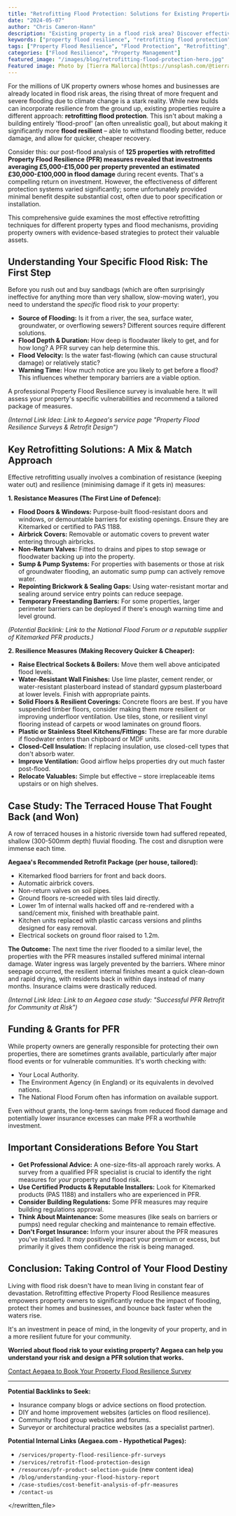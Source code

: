 ```yaml
---
title: "Retrofitting Flood Protection: Solutions for Existing Properties in High-Risk Areas"
date: "2024-05-07"
author: "Chris Cameron-Hann"
description: "Existing property in a flood risk area? Discover effective retrofitting flood protection solutions to reduce damage, cut recovery time & improve resilience."
keywords: ["property flood resilience", "retrofitting flood protection", "flood mitigation existing buildings", "PFR measures", "home flood repair"]
tags: ["Property Flood Resilience", "Flood Protection", "Retrofitting", "Existing Buildings"]
categories: ["Flood Resilience", "Property Management"]
featured_image: "/images/blog/retrofitting-flood-protection-hero.jpg"
Featured image: Photo by [Tierra Mallorca](https://unsplash.com/@tierramallorca) on [Unsplash](https://unsplash.com/photos/white-and-red-wooden-house-miniature-on-brown-table-rgJ1J8SDEAY)
---
```


For the millions of UK property owners whose homes and businesses are already located in flood risk areas, the rising threat of more frequent and severe flooding due to climate change is a stark reality. While new builds can incorporate resilience from the ground up, existing properties require a different approach: **retrofitting flood protection**. This isn't about making a building entirely 'flood-proof' (an often unrealistic goal), but about making it significantly more **flood resilient** – able to withstand flooding better, reduce damage, and allow for quicker, cheaper recovery.

Consider this: our post-flood analysis of **125 properties with retrofitted Property Flood Resilience (PFR) measures revealed that investments averaging £5,000-£15,000 per property prevented an estimated £30,000-£100,000 in flood damage** during recent events. That's a compelling return on investment. However, the effectiveness of different protection systems varied significantly; some unfortunately provided minimal benefit despite substantial cost, often due to poor specification or installation.

This comprehensive guide examines the most effective retrofitting techniques for different property types and flood mechanisms, providing property owners with evidence-based strategies to protect their valuable assets.

## Understanding Your Specific Flood Risk: The First Step

Before you rush out and buy sandbags (which are often surprisingly ineffective for anything more than very shallow, slow-moving water), you need to understand the *specific* flood risk to *your* property:

*   **Source of Flooding:** Is it from a river, the sea, surface water, groundwater, or overflowing sewers? Different sources require different solutions.
*   **Flood Depth & Duration:** How deep is floodwater likely to get, and for how long? A PFR survey can help determine this.
*   **Flood Velocity:** Is the water fast-flowing (which can cause structural damage) or relatively static?
*   **Warning Time:** How much notice are you likely to get before a flood? This influences whether temporary barriers are a viable option.

A professional Property Flood Resilience survey is invaluable here. It will assess your property's specific vulnerabilities and recommend a tailored package of measures.

*(Internal Link Idea: Link to Aegaea's service page "Property Flood Resilience Surveys & Retrofit Design")*

## Key Retrofitting Solutions: A Mix & Match Approach

Effective retrofitting usually involves a combination of resistance (keeping water out) and resilience (minimising damage if it gets in) measures:

**1. Resistance Measures (The First Line of Defence):**

*   **Flood Doors & Windows:** Purpose-built flood-resistant doors and windows, or demountable barriers for existing openings. Ensure they are Kitemarked or certified to PAS 1188.
*   **Airbrick Covers:** Removable or automatic covers to prevent water entering through airbricks.
*   **Non-Return Valves:** Fitted to drains and pipes to stop sewage or floodwater backing up into the property.
*   **Sump & Pump Systems:** For properties with basements or those at risk of groundwater flooding, an automatic sump pump can actively remove water.
*   **Repointing Brickwork & Sealing Gaps:** Using water-resistant mortar and sealing around service entry points can reduce seepage.
*   **Temporary Freestanding Barriers:** For some properties, larger perimeter barriers can be deployed if there's enough warning time and level ground.

*(Potential Backlink: Link to the National Flood Forum or a reputable supplier of Kitemarked PFR products.)*

**2. Resilience Measures (Making Recovery Quicker & Cheaper):**

*   **Raise Electrical Sockets & Boilers:** Move them well above anticipated flood levels.
*   **Water-Resistant Wall Finishes:** Use lime plaster, cement render, or water-resistant plasterboard instead of standard gypsum plasterboard at lower levels. Finish with appropriate paints.
*   **Solid Floors & Resilient Coverings:** Concrete floors are best. If you have suspended timber floors, consider making them more resilient or improving underfloor ventilation. Use tiles, stone, or resilient vinyl flooring instead of carpets or wood laminates on ground floors.
*   **Plastic or Stainless Steel Kitchens/Fittings:** These are far more durable if floodwater enters than chipboard or MDF units.
*   **Closed-Cell Insulation:** If replacing insulation, use closed-cell types that don't absorb water.
*   **Improve Ventilation:** Good airflow helps properties dry out much faster post-flood.
*   **Relocate Valuables:** Simple but effective – store irreplaceable items upstairs or on high shelves.

## Case Study: The Terraced House That Fought Back (and Won)

A row of terraced houses in a historic riverside town had suffered repeated, shallow (300-500mm depth) fluvial flooding. The cost and disruption were immense each time.

**Aegaea's Recommended Retrofit Package (per house, tailored):**

*   Kitemarked flood barriers for front and back doors.
*   Automatic airbrick covers.
*   Non-return valves on soil pipes.
*   Ground floors re-screeded with tiles laid directly.
*   Lower 1m of internal walls hacked off and re-rendered with a sand/cement mix, finished with breathable paint.
*   Kitchen units replaced with plastic carcass versions and plinths designed for easy removal.
*   Electrical sockets on ground floor raised to 1.2m.

**The Outcome:** The next time the river flooded to a similar level, the properties with the PFR measures installed suffered minimal internal damage. Water ingress was largely prevented by the barriers. Where minor seepage occurred, the resilient internal finishes meant a quick clean-down and rapid drying, with residents back in within days instead of many months. Insurance claims were drastically reduced.

*(Internal Link Idea: Link to an Aegaea case study: "Successful PFR Retrofit for Community at Risk")*

## Funding & Grants for PFR

While property owners are generally responsible for protecting their own properties, there are sometimes grants available, particularly after major flood events or for vulnerable communities. It's worth checking with:

*   Your Local Authority.
*   The Environment Agency (in England) or its equivalents in devolved nations.
*   The National Flood Forum often has information on available support.

Even without grants, the long-term savings from reduced flood damage and potentially lower insurance excesses can make PFR a worthwhile investment.

## Important Considerations Before You Start

*   **Get Professional Advice:** A one-size-fits-all approach rarely works. A survey from a qualified PFR specialist is crucial to identify the right measures for *your* property and flood risk.
*   **Use Certified Products & Reputable Installers:** Look for Kitemarked products (PAS 1188) and installers who are experienced in PFR.
*   **Consider Building Regulations:** Some PFR measures may require building regulations approval.
*   **Think About Maintenance:** Some measures (like seals on barriers or pumps) need regular checking and maintenance to remain effective.
*   **Don't Forget Insurance:** Inform your insurer about the PFR measures you've installed. It *may* positively impact your premium or excess, but primarily it gives them confidence the risk is being managed.

## Conclusion: Taking Control of Your Flood Destiny

Living with flood risk doesn't have to mean living in constant fear of devastation. Retrofitting effective Property Flood Resilience measures empowers property owners to significantly reduce the impact of flooding, protect their homes and businesses, and bounce back faster when the waters rise.

It's an investment in peace of mind, in the longevity of your property, and in a more resilient future for your community.

**Worried about flood risk to your existing property? Aegaea can help you understand your risk and design a PFR solution that works.**

[Contact Aegaea to Book Your Property Flood Resilience Survey](https://aegaea.com/about-us/contact/)

---

**Potential Backlinks to Seek:**

*   Insurance company blogs or advice sections on flood protection.
*   DIY and home improvement websites (articles on flood resilience).
*   Community flood group websites and forums.
*   Surveyor or architectural practice websites (as a specialist partner).

**Potential Internal Links (Aegaea.com - Hypothetical Pages):**

*   `/services/property-flood-resilience-pfr-surveys`
*   `/services/retrofit-flood-protection-design`
*   `/resources/pfr-product-selection-guide` (new content idea)
*   `/blog/understanding-your-flood-history-report`
*   `/case-studies/cost-benefit-analysis-of-pfr-measures`
*   `/contact-us`


</rewritten_file> 